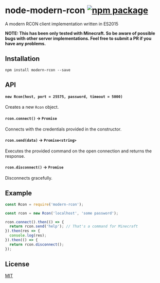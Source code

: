 node-modern-rcon [![npm package](https://img.shields.io/npm/v/modern-rcon.svg?style=flat-square)](https://www.npmjs.com/package/modern-rcon)
==============
A modern RCON client implementation written in ES2015

**NOTE: This has been only tested with Minecraft. So be aware of possible bugs with other server implementations. Feel free to submit a PR if you have any problems.** 

## Installation

```
npm install modern-rcon --save
```

## API

#### `new Rcon(host, port = 25575, password, timeout = 5000)`

Creates a new `Rcon` object.

#### `rcon.connect()` -> `Promise`

Connects with the credentials provided in the constructor.

#### `rcon.send(data)` -> `Promise<string>`

Executes the provided command on the open connection and returns the response.

#### `rcon.disconnect()` -> `Promise`

Disconnects gracefully.

## Example

```javascript
const Rcon = require('modern-rcon');

const rcon = new Rcon('localhost', 'some password');

rcon.connect().then(() => {
  return rcon.send('help'); // That's a command for Minecraft
}).then(res => {
  console.log(res);
}).then(() => {
  return rcon.disconnect();
});
```

## License

[MIT](LICENSE)